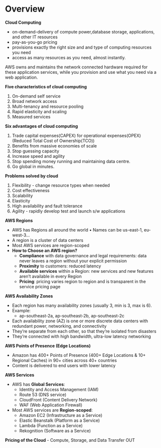 # Overview


**Cloud Computing**  
  - on-demand-delivery of compute power,database storage, applications, and other IT resources
  - pay-as-you-go pricing
  - provisions exactly the right size and and type of computing resources you need
  - access as many resources as you need, almost instantly.
	
AWS owns and maintains the network connected hardware required for these application services, while you provision and use what you need via a web application.

**Five characteristics of cloud computing**
1. On-demand self service
2. Broad network access
3. Multi-tenancy and resource pooling
4. Rapid elasticity and scaling
5. Measured services

**Six advantages of cloud computing**
1. Trade capital expenses(CAPEX) for operational expenses(OPEX) (Reduced Total Cost of Ownership(TCO))
2. Benefits from massive economies of scale
3. Stop guessing capacity
4. Increase speed and agility
5. Stop spending money running and maintaining data centre.
6. Go global in minutes.

**Problems solved by cloud**
1. Flexibility - change resource types when needed
2. Cost effectiveness
3. Scalability
4. Elasticity
5. High availability and fault tolerance
6. Agility - rapidly develop test and launch s/w applications

**AWS Regions**

  - AWS has Regions all around the world • Names can be us-east-1, eu-west-3...
  - A region is a cluster of data centers
  - Most AWS services are region-scoped
  - **How to Choose an AWS region?**
    - **Compliance** with data governance and legal requirements: data never leaves a region without your explicit permission
    - **Proximity** to customers: reduced latency
    - **Available services** within a Region: new services and new features aren’t available in every Region
    - **Pricing**: pricing varies region to region and is transparent in the service pricing page

**AWS Availability Zones**
  - Each region has many availability zones (usually 3, min is 3, max is 6). 
  - Example:
	- ap-southeast-2a, ap-southeast-2b, ap-southeast-2c
  - Each availability zone (AZ) is one or more discrete data centers with redundant power, networking, and connectivity
  - They’re separate from each other, so that they’re isolated from disasters
  - They’re connected with high bandwidth, ultra-low latency networking

**AWS Points of Presence (Edge Locations)**
  - Amazon has 400+ Points of Presence (400+ Edge Locations & 10+ Regional Caches) in 90+ cities across 40+ countries
  - Content is delivered to end users with lower latency

**AWS Services**

  - AWS has **Global Services**:
    - Identity and Access Management (IAM)
    - Route 53 (DNS service)
    - CloudFront (Content Delivery Network)
    - WAF (Web Application Firewall)
  - Most AWS services are **Region-scoped**:
    - Amazon EC2 (Infrastructure as a Service)
    - Elastic Beanstalk (Platform as a Service)
    - Lambda (Function as a Service)
    - Rekognition (Software as a Service)

**Pricing of the Cloud** -  Compute, Storage, and Data Transfer OUT